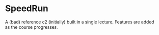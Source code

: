 # SpeedRun
A  (bad) reference c2 (initially) built in a single lecture. Features are added as the course progresses. 
